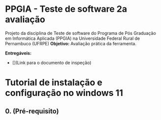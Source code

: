 # PPGIA - Teste de software 2a avaliação
Projeto da disciplina de Teste de software do Programa de Pós Graduação em Informática Aplicada (PPGIA) na Universidade Federal Rural de Pernambuco (UFRPE)
**Objetivo:** Avaliação prática da ferramenta.

**Entregáveis:**
- [](Link para o documento de inspeção)

# Tutorial de instalação e configuração no windows 11
## 0. (Pré-requisito) 
